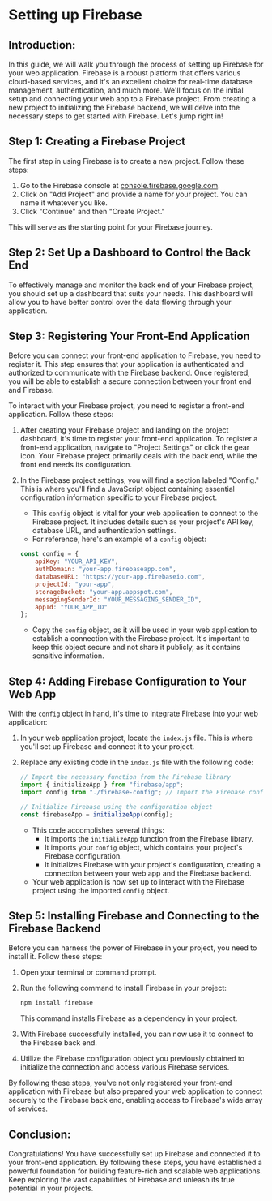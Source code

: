 # Setting up Firebase

## Introduction: <a href="#introduction" id="introduction"></a>

In this guide, we will walk you through the process of setting up Firebase for your web application. Firebase is a robust platform that offers various cloud-based services, and it's an excellent choice for real-time database management, authentication, and much more. We'll focus on the initial setup and connecting your web app to a Firebase project. From creating a new project to initializing the Firebase backend, we will delve into the necessary steps to get started with Firebase. Let's jump right in!

## **Step 1: Creating a Firebase Project**

The first step in using Firebase is to create a new project. Follow these steps:

1. Go to the Firebase console at [console.firebase.google.com](https://console.firebase.google.com/).
2. Click on "Add Project" and provide a name for your project. You can name it whatever you like.
3. Click "Continue" and then "Create Project."

This will serve as the starting point for your Firebase journey.

## **Step 2: Set Up a Dashboard to Control the Back End**

To effectively manage and monitor the back end of your Firebase project, you should set up a dashboard that suits your needs. This dashboard will allow you to have better control over the data flowing through your application.

## **Step 3: Registering Your Front-End Application**

Before you can connect your front-end application to Firebase, you need to register it. This step ensures that your application is authenticated and authorized to communicate with the Firebase backend. Once registered, you will be able to establish a secure connection between your front end and Firebase.

To interact with your Firebase project, you need to register a front-end application. Follow these steps:

1. After creating your Firebase project and landing on the project dashboard, it's time to register your front-end application. To register a front-end application, navigate to "Project Settings" or click the gear icon. Your Firebase project primarily deals with the back end, while the front end needs its configuration.
2.  In the Firebase project settings, you will find a section labeled "Config." This is where you'll find a JavaScript object containing essential configuration information specific to your Firebase project.

    * This `config` object is vital for your web application to connect to the Firebase project. It includes details such as your project's API key, database URL, and authentication settings.
    * For reference, here's an example of a `config` object:

    ```javascript
    const config = {
        apiKey: "YOUR_API_KEY",
        authDomain: "your-app.firebaseapp.com",
        databaseURL: "https://your-app.firebaseio.com",
        projectId: "your-app",
        storageBucket: "your-app.appspot.com",
        messagingSenderId: "YOUR_MESSAGING_SENDER_ID",
        appId: "YOUR_APP_ID"
    };
    ```

    * Copy the `config` object, as it will be used in your web application to establish a connection with the Firebase project. It's important to keep this object secure and not share it publicly, as it contains sensitive information.

## **Step 4: Adding Firebase Configuration to Your Web App**

With the `config` object in hand, it's time to integrate Firebase into your web application:

1. In your web application project, locate the `index.js` file. This is where you'll set up Firebase and connect it to your project.
2.  Replace any existing code in the `index.js` file with the following code:

    ```javascript
    // Import the necessary function from the Firebase library
    import { initializeApp } from "firebase/app";
    import config from "./firebase-config"; // Import the Firebase configuration object you copied

    // Initialize Firebase using the configuration object
    const firebaseApp = initializeApp(config);
    ```

    * This code accomplishes several things:
      * It imports the `initializeApp` function from the Firebase library.
      * It imports your `config` object, which contains your project's Firebase configuration.
      * It initializes Firebase with your project's configuration, creating a connection between your web app and the Firebase backend.
    * Your web application is now set up to interact with the Firebase project using the imported `config` object.

## **Step 5: Installing Firebase and Connecting to the Firebase Backend**&#x20;

Before you can harness the power of Firebase in your project, you need to install it. Follow these steps:

1. Open your terminal or command prompt.
2.  Run the following command to install Firebase in your project:

    ```bash
    npm install firebase
    ```

    This command installs Firebase as a dependency in your project.
3. With Firebase successfully installed, you can now use it to connect to the Firebase back end.
4. Utilize the Firebase configuration object you previously obtained to initialize the connection and access various Firebase services.

By following these steps, you've not only registered your front-end application with Firebase but also prepared your web application to connect securely to the Firebase back end, enabling access to Firebase's wide array of services.

## **Conclusion:**

Congratulations! You have successfully set up Firebase and connected it to your front-end application. By following these steps, you have established a powerful foundation for building feature-rich and scalable web applications. Keep exploring the vast capabilities of Firebase and unleash its true potential in your projects.
